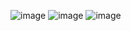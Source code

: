 ![image](https://github.com/user-attachments/assets/87e437f4-f39c-4a86-8a03-d81914f2214c)
![image](https://github.com/user-attachments/assets/a3c7ebca-fa96-4372-9c37-fe2bd66ba6f6)
![image](https://github.com/user-attachments/assets/0ba10139-9564-4952-b728-7b030e09ddbf)
